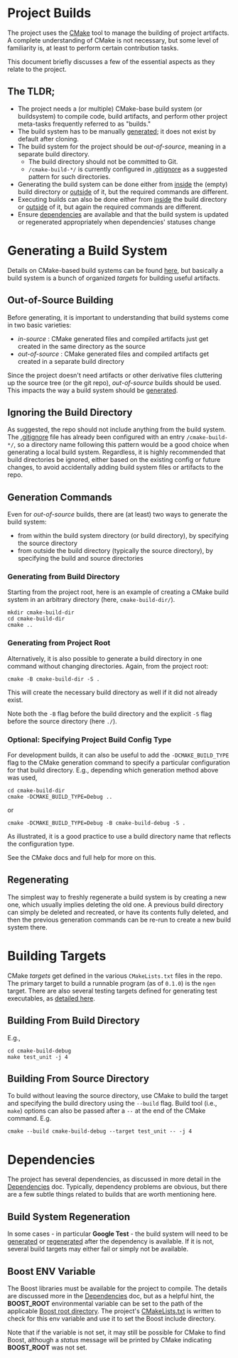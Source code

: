 # Project Builds

The project uses the [CMake](https://gitlab.kitware.com/cmake/cmake) tool to manage the building of project artifacts.  A complete understanding of CMake is not necessary, but some level of familiarity is, at least to perform certain contribution tasks. 

This document briefly discusses a few of the essential aspects as they relate to the project.

## The TLDR;

- The project needs a (or multiple) CMake-base build system (or buildsystem) to compile code, build artifacts, and perform other project meta-tasks frequently referred to as "builds."
- The build system has to be manually [generated](#generating-a-build-system); it does not exist by default after cloning.
- The build system for the project should be *out-of-source*, meaning in a separate build directory.
    - The build directory should not be committed to Git.
    - `/cmake-build-*/` is currently configured in [.gitignore](../.gitignore) as a suggested pattern for such directories.
- Generating the build system can be done either from [inside](#generating-from-build-directory) the (empty) build directory or [outside](#generating-from-project-root) of it, but the required commands are different.
- Executing builds can also be done either from [inside](#building-from-build-directory) the build directory or [outside](#building-from-source-directory) of it, but again the required commands are different.
- Ensure [dependencies](#dependencies) are available and that the build system is updated or regenerated appropriately when dependencies' statuses change

# Generating a Build System

Details on CMake-based build systems can be found [here](https://cmake.org/cmake/help/latest/manual/cmake-buildsystem.7.html), but basically a build system is a bunch of organized _targets_ for building useful artifacts.

## Out-of-Source Building

Before generating, it is important to understanding that build systems come in two basic varieties:

- *in-source* : CMake generated files and compiled artifacts just get created in the same directory as the source
- *out-of-source* : CMake generated files and compiled artifacts get created in a separate build directory

Since the project doesn't need artifacts or other derivative files cluttering up the source tree (or the git repo), *out-of-source* builds should be used.  This impacts the way a build system should be [generated](#generation-commands).

## Ignoring the Build Directory

As suggested, the repo should not include anything from the build system.  The [.gitignore](../.gitignore) file has already been configured with an entry `/cmake-build-*/`, so a directory name following this pattern would be a good choice when generating a local build system.   Regardless, it is highly recommended that build directories be ignored, either based on the existing config or future changes, to avoid accidentally adding build system files or artifacts to the repo.

## Generation Commands

Even for *out-of-source* builds, there are (at least) two ways to generate the build system:

- from within the build system directory (or build directory), by specifying the source directory
- from outside the build directory (typically the source directory), by specifying the build and source directories

### Generating from Build Directory

Starting from the project root, here is an example of creating a CMake build system in an arbitrary directory (here, `cmake-build-dir/`).

    mkdir cmake-build-dir
    cd cmake-build-dir
    cmake ..

### Generating from Project Root

Alternatively, it is also possible to generate a build directory in one command without changing directories.  Again, from the project root:

    cmake -B cmake-build-dir -S .
    
This will create the necessary build directory as well if it did not already exist.
 
Note both the `-B` flag before the build directory and the explicit `-S` flag before the source directory (here `./`).
    
### Optional: Specifying Project Build Config Type

For development builds, it can also be useful to add the `-DCMAKE_BUILD_TYPE` flag to the CMake generation command to specify a particular configuration for that build directory.  E.g., depending which generation method above was used,

    cd cmake-build-dir
    cmake -DCMAKE_BUILD_TYPE=Debug ..
    
or 

    cmake -DCMAKE_BUILD_TYPE=Debug -B cmake-build-debug -S . 

As illustrated, it is a good practice to use a build directory name that reflects the configuration type.  

See the CMake docs and full help for more on this.

## Regenerating

The simplest way to freshly regenerate a build system is by creating a new one, which usually implies deleting the old one.  A previous build directory can simply be deleted and recreated, or have its contents fully deleted, and then the previous generation commands can be re-run to create a new build system there.

# Building Targets

CMake *targets* get defined in the various `CMakeLists.txt` files in the repo.  The primary target to build a runnable program (as of `0.1.0`) is the `ngen` target.  There are also several testing targets defined for generating test executables, as [detailed here](../test/README.md#test-targets-and-executables).

## Building From Build Directory

E.g., 

    cd cmake-build-debug
    make test_unit -j 4

## Building From Source Directory

To build without leaving the source directory, use CMake to build the target and specifying the build directory using the `--build` flag.  Build tool (i.e., `make`) options can also be passed after a `--` at the end of the CMake command.  E.g.

    cmake --build cmake-build-debug --target test_unit -- -j 4
    
# Dependencies

The project has several dependencies, as discussed in more detail in the [Dependencies](DEPENDENCIES.md) doc.  Typically, dependency problems are obvious, but there are a few subtle things related to builds that are worth mentioning here.

## Build System Regeneration

In some cases - in particular **Google Test** - the build system will need to be [generated](#generating-a-build-system) or [regenerated](#regenerating) after the dependency is available.  If it is not, several build targets may either fail or simply not be available.

## Boost ENV Variable

The Boost libraries must be available for the project to compile.  The details are discussed more in the [Dependencies](DEPENDENCIES.md) doc, but as a helpful hint, the **BOOST_ROOT** environmental variable can be set to the path of the applicable [Boost root directory](https://www.boost.org/doc/libs/1_72_0/more/getting_started/unix-variants.html#the-boost-distribution).  The project's [CMakeLists.txt](../CMakeLists.txt) is written to check for this env variable and use it to set the Boost include directory.

Note that if the variable is not set, it may still be possible for CMake to find Boost, although a *status* message will be printed by CMake indicating **BOOST_ROOT** was not set. 